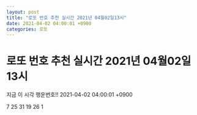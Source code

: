 ```yaml
---
layout: post
title: "로또 번호 추천 실시간 2021년 04월02일13시"
date: 2021-04-02 04:00:01 +0900
categories: 로또
---
```


# 로또 번호 추천 실시간 2021년 04월02일13시

지금 이 시각 행운번호!! 2021-04-02 04:00:01 +0900

 7  25  31  19  26  1 


